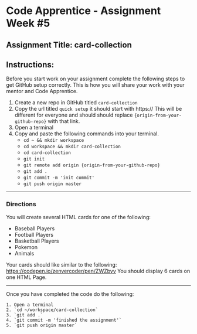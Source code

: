 # Code Apprentice - Assignment Week #5

## Assignment Title: card-collection

## Instructions:
Before you start work on your assignment complete the following steps to get GitHub setup correctly. This is how you will share your work with your mentor and Code Apprentice.

1. Create a new repo in GitHub titled `card-collection`
1. Copy the url titled `quick setup` it should start with https:// This will be different for everyone and should should replace `{origin-from-your-github-repo}` with that link.
1. Open a terminal
1. Copy and paste the following commands into your terminal.
	- `cd ~ && mkdir workspace`
	- `cd workspace && mkdir card-collection`
	- `cd card-collection`
	- `git init`
	- `git remote add origin {origin-from-your-github-repo}`
	- `git add .`
	- `git commit -m 'init commit'`
	- `git push origin master`

---

### Directions

You will create several HTML cards for one of the following:
- Baseball Players
- Football Players
- Basketball Players
- Pokemon
- Animals

Your cards should like similar to the following: https://codepen.io/zenvercoder/pen/ZWZbyv
You should display 6 cards on one HTML Page.

---

Once you have completed the code do the following:

    1. Open a terminal
    2. `cd ~/workspace/card-collection`
    3. `git add .`
    4. `git commit -m 'finished the assignment'`
    5. `git push origin master`
